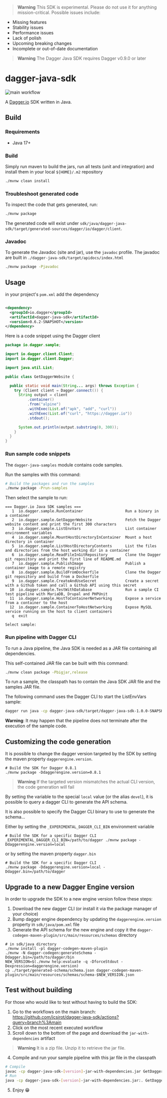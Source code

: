 > **Warning** This SDK is experimental. Please do not use it for anything
> mission-critical. Possible issues include:

- Missing features
- Stability issues
- Performance issues
- Lack of polish
- Upcoming breaking changes
- Incomplete or out-of-date documentation

> **Warning**
> The Dagger Java SDK requires Dagger v0.9.0 or later

# dagger-java-sdk

![main workflow](https://github.com/dagger/dagger/actions/workflows/test.yml/badge.svg?branch=main)

A [Dagger.io](https://dagger.io) SDK written in Java.

## Build

### Requirements

- Java 17+

### Build

Simply run maven to build the jars, run all tests (unit and integration) and install them in your
local `${HOME}/.m2` repository

```bash
./mvnw clean install 
```

### Troubleshoot generated code

To inspect the code that gets generated, run:

```bash
./mvnw package
```

The generated code will exist under
`sdk/java/dagger-java-sdk/target/generated-sources/dagger/io/dagger/client`.

### Javadoc

To generate the Javadoc (site and jar), use the `javadoc` profile.
The javadoc are built in `./dagger-java-sdk/target/apidocs/index.html`

```bash
./mvnw package -Pjavadoc
```

## Usage

in your project's `pom.xml` add the dependency

```xml

<dependency>
  <groupId>io.dagger</groupId>
  <artifactId>dagger-java-sdk</artifactId>
  <version>0.6.2-SNAPSHOT</version>
</dependency>
```

Here is a code snippet using the Dagger client

```java
package io.dagger.sample;

import io.dagger.client.Client;
import io.dagger.client.Dagger;

import java.util.List;

public class GetDaggerWebsite {

  public static void main(String... args) throws Exception {
    try (Client client = Dagger.connect()) {
      String output = client
          .container()
          .from("alpine")
          .withExec(List.of("apk", "add", "curl"))
          .withExec(List.of("curl", "https://dagger.io"))
          .stdout();

      System.out.println(output.substring(0, 300));
    }
  }
}
```

### Run sample code snippets

The `dagger-java-samples` module contains code samples.

Run the samples with this command:

```bash
# Build the packages and run the samples 
./mvnw package -Prun-samples
```

Then select the sample to run:

```
=== Dagger.io Java SDK samples ===
   1  io.dagger.sample.RunContainer                   Run a binary in a container
   2  io.dagger.sample.GetDaggerWebsite               Fetch the Dagger website content and print the first 300 characters
   3  io.dagger.sample.ListEnvVars                    List container environment variables
   4  io.dagger.sample.MountHostDirectoryInContainer  Mount a host directory in container
   5  io.dagger.sample.ListHostDirectoryContents      List the files and directories from the host working dir in a container
   6  io.dagger.sample.ReadFileInGitRepository        Clone the Dagger git repository and print the first line of README.md
   7  io.dagger.sample.PublishImage                   Publish a container image to a remote registry
   8  io.dagger.sample.BuildFromDockerfile            Clone the Dagger git repository and build from a Dockerfile
   9  io.dagger.sample.CreateAndUseSecret             Create a secret with a Github token and call a Github API using this secret
  10  io.dagger.sample.TestWithDatabase               Run a sample CI test pipeline with MariaDB, Drupal and PHPUnit
  11  io.dagger.sample.HostToContainerNetworking      Expose a service from a container to the host
  12  io.dagger.sample.ContainerToHostNetworking      Expose MySQL service running on the host to client containers
   q  exit

Select sample:
```

### Run pipeline with Dagger CLI

To run a Java pipeline, the Java SDK is needed as a JAR file containing all dependencies.

This self-contained JAR file can be built with this command:

```bash
./mvnw clean package -Pbigjar,release
```

To run a sample, the classpath has to contain the Java SDK JAR file and the samples JAR file.

The following command uses the Dagger CLI to start the ListEnvVars sample:

```bash
dagger run java -cp dagger-java-sdk/target/dagger-java-sdk-1.0.0-SNAPSHOT-jar-with-dependencies.jar:dagger-java-samples/target/dagger-java-samples-1.0.0-SNAPSHOT.jar io.dagger.sample.ListEnvVars
```

**Warning**: It may happen that the pipeline does not terminate after the execution of the sample code.

## Customizing the code generation

It is possible to change the dagger version targeted by the SDK by setting the maven
property `daggerengine.version`.

```shell
# Build the SDK for Dagger 0.8.1
./mvnw package -Ddaggerengine.version=0.8.1
```

> **Warning**
> If the targeted version mismatches the actual CLI version, the code generation will fail

By setting the variable to the special `local` value (or the alias `devel`), it is possible to query
a dagger CLI to generate the API schema.

It is also possible to specify the Dagger CLI binary to use to generate the schema...

Either by setting the `_EXPERIMENTAL_DAGGER_CLI_BIN` environment variable

```shell
# Build the SDK for a specific Dagger CLI
_EXPERIMENTAL_DAGGER_CLI_BIN=/path/to/dagger ./mvnw package -Ddaggerengine.version=local
```

or by setting the maven property `dagger.bin`

```shell
# Build the SDK for a specific Dagger CLI
./mvnw package -Ddaggerengine.version=local -Ddagger.bin=/path/to/dagger
```

## Upgrade to a new Dagger Engine version

In order to upgrade the SDK to a new engine version follow these steps:

1. Download the new dagger CLI (or install it via the package manager of your choice)
2. Bump dagger engine dependency by updating the `daggerengine.version` property
   in `sdk/java/pom.xml` file
3. Generate the API schema for the new engine and copy it
   the `dagger-codegen-maven-plugin/src/main/resources/schemas` directory

```shell
# in sdk/java directory
./mvnw install -pl dagger-codegen-maven-plugin
./mvnw -N dagger-codegen:generateSchema -Ddagger.bin=/path/to/dagger/bin
NEW_VERSION=$(./mvnw help:evaluate -q -DforceStdout -Dexpression=daggerengine.version)
cp ./target/generated-schema/schema.json dagger-codegen-maven-plugin/src/main/resources/schemas/schema-$NEW_VERSION.json
```

## Test without building

For those who would like to test without having to build the SDK:

1. Go to the workflows on the main
   branch: https://github.com/jcsirot/dagger-java-sdk/actions?query=branch%3Amain
2. Click on the most recent executed workflow
3. Scroll down to the bottom of the page and download the `jar-with-dependencies` artifact

> **Warning**
> It is a zip file. Unzip it to retrieve the jar file.

4. Compile and run your sample pipeline with this jar file in the classpath

```bash
# Compile
javac -cp dagger-java-sdk-[version]-jar-with-dependencies.jar GetDaggerWebsite.java
# Run
java -cp dagger-java-sdk-[version]-jar-with-dependencies.jar:. GetDaggerWebsite
```

5. Enjoy 😁
